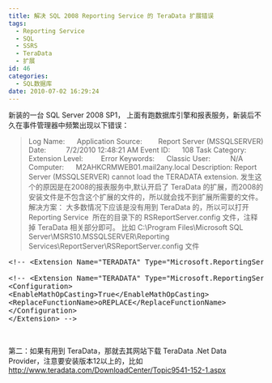 ```yaml
---
title: 解决 SQL 2008 Reporting Service 的 TeraData 扩展错误
tags:
  - Reporting Service
  - SQL
  - SSRS
  - TeraData
  - 扩展
id: 46
categories:
  - SQL数据库
date: 2010-07-02 16:29:24
---
```


新装的一台 SQL Server 2008 SP1， 上面有跑数据库引擎和报表服务，新装后不久在事件管理器中频繁出现以下错误：
> Log Name:      Application
> Source:        Report Server (MSSQLSERVER)
> Date:          7/2/2010 12:48:21 AM
> Event ID:      108
> Task Category: Extension
> Level:         Error
> Keywords:      Classic
> User:          N/A
> Computer:      M2AHKCRMWEB01.mail2any.local
> Description:
> Report Server (MSSQLSERVER) cannot load the TERADATA extension.
发生这个的原因是在2008的报表服务中,默认开启了 TeraData 的扩展，而2008的安装文件是不包含这个扩展的文件的，所以就会找不到扩展所需要的文件。
解决方案：
大多数情况下应该是没有用到 TeraData 的，所以可以打开 Reporting Service  所在的目录下的 RSReportServer.config 文件，注释掉 TeraData 相关部分即可。
比如 C:\Program Files\Microsoft SQL Server\MSRS10.MSSQLSERVER\Reporting Services\ReportServer\RSReportServer.config 文件
<pre class="lang:scheme decode:true ">&lt;!-- &lt;Extension Name="TERADATA" Type="Microsoft.ReportingServices.DataExtensions.TeradataConnectionWrapper,Microsoft.ReportingServices.DataExtensions" /&gt; --&gt;

&lt;!-- &lt;Extension Name="TERADATA" Type="Microsoft.ReportingServices.SemanticQueryEngine.Sql.Teradata.TdSqlSQCommand,Microsoft.ReportingServices.SemanticQueryEngine"&gt;
&lt;Configuration&gt;
&lt;EnableMathOpCasting&gt;True&lt;/EnableMathOpCasting&gt;
&lt;ReplaceFunctionName&gt;oREPLACE&lt;/ReplaceFunctionName&gt;
&lt;/Configuration&gt;
&lt;/Extension&gt; --&gt;</pre>
&nbsp;

第二：如果有用到 TeraData，那就去其网站下载 TeraData .Net Data Provider，注意要安装版本12以上的，比如 http://www.teradata.com/DownloadCenter/Topic9541-152-1.aspx